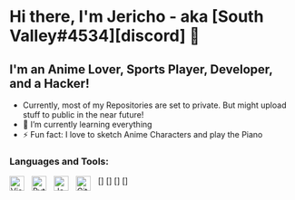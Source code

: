 # Hi there, I'm Jericho - aka [South Valley#4534][discord] 👋 

## I'm an Anime Lover, Sports Player, Developer, and a Hacker!

- Currently, most of my Repositories are set to private. But might upload stuff to public in the near future!
- 🌱 I’m currently learning everything
- ⚡ Fun fact: I love to sketch Anime Characters and play the Piano

### Languages and Tools:

[<img align="left" alt="Visual Studio Code" width="26px" src="https://cdn.jsdelivr.net/gh/devicons/devicon/icons/vscode/vscode-original.svg" style="padding-right:10px;" />]
[<img align="left" alt="Python" width="26px" src="https://www.google.com/search?q=python+image&tbm=isch&chips=q:python+image,g_1:logo:DxEIcx6hCwo%3D&hl=en&sa=X&ved=2ahUKEwiZ8pCi5pr3AhWZ4mEKHQqRDv4Q4lYoAHoECAEQHQ&biw=1349&bih=624#imgrc=zpkRI3WdbnfFUM&imgdii=1sCDfdWuwbFAoM" style="padding-right:10px;" />]
[<img align="left" alt="JavaScript" width="26px" src="https://cdn.jsdelivr.net/gh/devicons/devicon/icons/javascript/javascript-original.svg" style="padding-right:10px;" />]
[<img align="left" alt="GitHub" width="26px" src="https://user-images.githubusercontent.com/3369400/139447912-e0f43f33-6d9f-45f8-be46-2df5bbc91289.png" style="padding-right:10px;" />]
